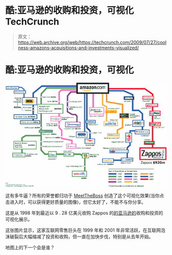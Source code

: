 # 酷:亚马逊的收购和投资，可视化 TechCrunch

> 原文：<https://web.archive.org/web/https://techcrunch.com/2009/07/27/coolness-amazons-acquisitions-and-investments-visualized/>

# 酷:亚马逊的收购和投资，可视化

![](img/a87edb6c1e4ed934a55e6ba131888aab.png)

这有多牛逼？所有的荣誉都归功于 [MeetTheBoss](https://web.archive.org/web/20221006011622/http://www.meettheboss.com/amazon-acquisitions-and-investments-zappos.html) 创造了这个可视化效果(当你点击进入时，可以获得更好质量的图像)，但它太好了，不能不与你分享。

这是从 1998 年到最近以 9 . 28 亿美元收购 Zappos 的[的](https://web.archive.org/web/20221006011622/http://www.beta.techcrunch.com/2009/07/22/amazon-buys-zappos/)[亚马逊的](https://web.archive.org/web/20221006011622/http://amazon.com/)收购和投资的可视化展示。

这张图片显示，这家互联网零售巨头在 1999 年和 2001 年非常活跃，在互联网泡沫破裂后大幅缩减了投资和收购，但一直在加快步伐，特别是从去年开始。

地图上的下一个会是谁？